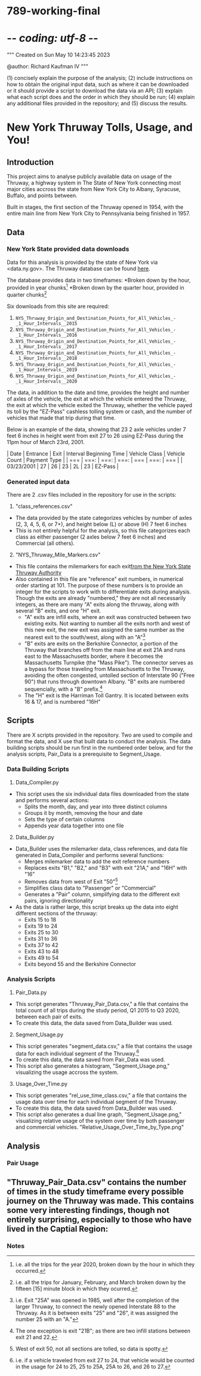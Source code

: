 # 789-working-final# -*- coding: utf-8 -*-"""Created on Sun May  10 14:23:45 2023@author: Richard Kaufman IV"""   (1)  concisely explain the purpose of the analysis;   (2) include instructions on how to obtain the original input data, such as where it can be downloaded or it should provide a script to download the data via an API;   (3) explain what each script does and the order in which they should be run;   (4) explain any additional files provided in the repository; and   (5) discuss the results. # New York Thruway Tolls, Usage, and You!## IntroductionThis project aims to analyse publicly available data on usage of the Thruway, a highway system in The State of New York connecting most major cities accross the state from New York City to Albany, Syracuse, Buffalo, and points between.Built in stages, the first section of the Thruway opened in 1954, with the entire main line from New York City to Pennsylvania being finished in 1957. ## Data### New York State provided data downloadsData for this analysis is provided by the state of New York via <data.ny.gov>. The Thruway database can be found [here](https://data.ny.gov/browse/select_dataset?Dataset-Information_Agency=Thruway+Authority "NYS Thruway Data").The database provides data in two timeframes:     *Broken down by the hour, provided in year chunks[^1]    *Broken down by the quarter hour, provided in quarter chunks[^2]    Six downloads from this site are required:1. `NYS_Thruway_Origin_and_Destination_Points_for_All_Vehicles_-_1_Hour_Intervals__2015`2. `NYS_Thruway_Origin_and_Destination_Points_for_All_Vehicles_-_1_Hour_Intervals__2016`3. `NYS_Thruway_Origin_and_Destination_Points_for_All_Vehicles_-_1_Hour_Intervals__2017`4. `NYS_Thruway_Origin_and_Destination_Points_for_All_Vehicles_-_1_Hour_Intervals__2018`5. `NYS_Thruway_Origin_and_Destination_Points_for_All_Vehicles_-_1_Hour_Intervals__2019`6. `NYS_Thruway_Origin_and_Destination_Points_for_All_Vehicles_-_1_Hour_Intervals__2020`The data, in addition to the date and time, provides the height and number of axles of the vehicle, the exit at which the vehicle entered the Thruway, the exit at which the vehicle exited the Thruway, whether the vehicle payed its toll by the "EZ-Pass" cashless tolling system or cash, and the number of vehicles that made that trip during that time.Below is an example of the data, showing that 23 2 axle vehicles under 7 feet 6 inches in height went from exit 27 to 26 using EZ-Pass during the 11pm hour of March 23rd, 2001.| Date | Entrance | Exit | Interval Beginning Time | Vehicle Class | Vehicle Count | Payment Type || === | ===: | ===: | ===: | === | ===: | === || 03/23/2001 | 27 | 26 | 23 | 2L | 23 | EZ-Pass |### Generated input dataThere are 2 .csv files included in the repository for use in the scripts:1. "class_references.csv"  - The data provided by the state categorizes vehicles by number of axles (2, 3, 4, 5, 6, or 7+), and height below (L) or above (H) 7 feet 6 inches  - This is not entirely helpful for the analysis, so this file categorizes each class as either passenger (2 axles below 7 feet 6 inches) and Commercial (all others).2. "NYS_Thruway_Mile_Markers.csv"  - This file contains the milemarkers for each exit[from the New York State Thruway Authority](https://www.thruway.ny.gov/travelers/interchanges/index.html "Thruway Milemarkers")  - Also contained in this file are "reference" exit numbers, in numerical order starting at 101. The purpose of these numbers is to provide an integer for the scripts to work with to differentiate exits during analysis. Though the exits are already "numbered," they are not all necessarily integers, as there are many "A" exits along the thruway, along with several "B" exits, and one "H" exit.    - "A" exits are infill exits, where an exit was constructed between two existing exits. Not wanting to number all the exits north and west of this new exit, the new exit was assigned the same number as the nearest exit to the south/west, along with an "A"[^4]    - "B" exits are exits on the Berkshire Connector, a portion of the Thruway that branches off from the main line at exit 21A and runs east to the Massachusetts border, where it becomes the Massachusetts Turnpike (the "Mass Pike"). The connector serves as a bypass for those traveling from Massachusetts to the Thruway, avoiding the often congested, untolled section of Interstate 90 ("Free 90") that runs through downtown Albany. "B" exits are numbered sequencially, with a "B" prefix.[^5]    - The "H" exit is the Harriman Toll Gantry. It is located between exits 16 & 17, and is numbered "16H"    ## ScriptsThere are X scripts provided in the repository. Two are used to compile and format the data, and X use that built data to conduct the analysis. The data building scripts should be run first in the numbered order below, and for the analysis scripts, Pair_Data is a prerequisite to Segment_Usage.### Data Building Scripts1. Data_Compiler.py  - This script uses the six individual data files downloaded from the state and performs several actions:    - Splits the month, day, and year into three distinct columns    - Groups it by month, removing the hour and date    - Sets the type of certain columns    - Appends year data together into one file2. Data_Builder.py  - Data_Builder uses the milemarker data, class references, and data file generated in Data_Compiler and performs several functions:    - Merges milemarker data to add the exit reference numbers    - Replaces exits "B1," "B2," and "B3" with exit "21A," and "16H" with "16"    - Removes data from west of Exit "50"[^6]    - Simplifies class data to "Passenger" or "Commercial"    - Generates a "Pair" column, simplifying data to the different exit pairs, ignoring directionality  - As the data is rather large, this script breaks up the data into eight different sections of the thruway:    - Exits 15 to 18    - Exits 19 to 24    - Exits 25 to 30    - Exits 31 to 36    - Exits 37 to 42    - Exits 43 to 48    - Exits 49 to 54    - Exits beyond 55 and the Berkshire Connector    ### Analysis Scripts1. Pair_Data.py  - This script generates "Thruway_Pair_Data.csv," a file that contains the total count of all trips during the study period, Q1 2015 to Q3 2020, between each pair of exits.  - To create this data, the data saved from Data_Builder was used.2. Segment_Usage.py  - This script generates "segment_data.csv," a file that contains the usage data for each individual segment of the Thruway.[^7]  - To create this data, the data saved from Pair_Data was used.  - This script also generates a histogram, "Segment_Usage.png," visualizing the usage accross the system.3. Usage_Over_Time.py  - This script generates "rel_use_time_class.csv," a file that contains the usage data over time for each individual segment of the Thruway.  - To create this data, the data saved from Data_Builder was used.  - This script also generates a dual line graph, "Segment_Usage.png," visualizing relative usage of the system over time by both passenger and commercial vehicles."Relative_Usage_Over_Time_by_Type.png"## Analysis### Pair Usage"Thruway_Pair_Data.csv" contains the number of times in the study timeframe every possible journey on the Thruway was made. This contains some very interesting findings, though not entirely surprising, especially to those who have lived in the Captial Region:- ### Notes[^1]: i.e. all the trips for the year 2020, broken down by the hour in which they occurred.[^2]: i.e. all the trips for January, February, and March broken down by the fifteen [15] minute block in which they ocurred.[^3]: These milemarkers are relative to where numbering begins, at the northern terminus of the Major Deegan Expressway in the Bronx, not where tolling begins near Exit 15 at the end of its concurrence with Interstate 287 and begining of concurrence with New York State Rt. 17.[^4]: i.e. Exit "25A" was opened in 1985, well after the completion of the larger Thruway, to connect the newly opened Interstate 88 to the Thruway. As it is between exits "25" and "26", it was assigned the number 25 with an "A."[^5]: The one exception is exit "21B"; as there are two infill stations between exit 21 and 22.[^6]: West of exit 50, not all sections are tolled, so data is spotty.[^7]: i.e. if a vehicle traveled from exit 27 to 24, that vehicle would be counted in the usage for 24 to 25, 25 to 25A, 25A to 26, and 26 to 27.